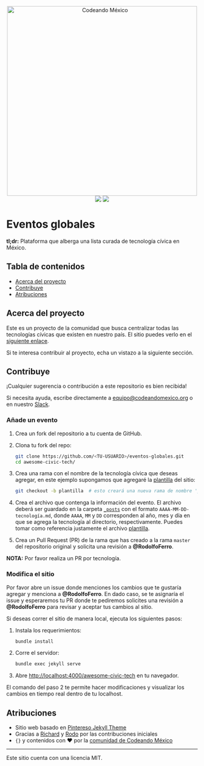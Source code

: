 <p align="center">
<img src="http://codeandomexico.org/resources/img/codeandomexico.png" width="500" alt="Codeando México"><br>
<a href="http://www.codeandomexico.org/" target="_blank"><img src="https://img.shields.io/badge/website-CodeandoMexico-00D88E.svg"></a>
<a href="http://slack.codeandomexico.org/" target="_blank"><img src="https://img.shields.io/badge/slack-CodeandoMexico-EC0E4F.svg"></a>
</p>


# Eventos globales

**tl;dr:** Plataforma que alberga una lista curada de tecnología cívica en México.


## Tabla de contenidos

- [Acerca del proyecto](#acerca-del-proyecto)
- [Contribuye](#contribuye)
- [Atribuciones](#atribuciones)


## Acerca del proyecto

Este es un proyecto de la comunidad que busca centralizar todas las tecnologías cívicas que existen en nuestro país. El sitio puedes verlo en el [siguiente enlace](https://codeandomexico.github.io//awesome-civic-tech/).

Si te interesa contribuir al proyecto, echa un vistazo a la siguiente sección.


## Contribuye

¡Cualquier sugerencia o contribución a este repositorio es bien recibida!

Si necesita ayuda, escribe directamente a <equipo@codeandomexico.org> o en nuestro [Slack](http://slack.codeandomexico.org/).

### Añade un evento

1. Crea un fork del repositorio a tu cuenta de GitHub.

2. Clona tu fork del repo:
   ```bash
   git clone https://github.com/<TU-USUARIO>/eventos-globales.git
   cd awesome-civic-tech/
   ```

3. Crea una rama con el nombre de la tecnología cívica que deseas agregar, en este ejemplo supongamos que agregaré la [plantilla](https://github.com/CodeandoMexico/awesome-civic-tech/blob/master/_posts/2020-01-22-plantilla.md) del sitio:
   ```bash
   git checkout -b plantilla  # esto creará una nueva rama de nombre 'plantilla' y se moverá a ella
   ```

4. Crea el archivo que contenga la información del evento. El archivo deberá ser guardado en la carpeta [`_posts`](https://github.com/CodeandoMexico/awesome-civic-tech/tree/master/_posts) con el formato `AAAA-MM-DD-tecnología.md`, donde `AAAA`, `MM` y `DD` corresponden al año, mes y día en que se agrega la tecnología al directorio, respectivamente. Puedes tomar como referencia justamente el archivo [plantilla](https://github.com/CodeandoMexico/awesome-civic-tech/blob/master/_posts/2020-01-22-plantilla.md).

5. Crea un Pull Request (PR) de la rama que has creado a la rama `master` del repositorio original y solicita una revisión a **@RodolfoFerro**.

**NOTA:** Por favor realiza un PR por tecnología.



### Modifica el sitio

Por favor abre un issue donde menciones los cambios que te gustaría agregar y menciona a **@RodolfoFerro**. En dado caso, se te asignaría el issue y esperaremos tu PR donde te pediremos solicites una revisión a **@RodolfoFerro** para revisar y aceptar tus cambios al sitio.

Si deseas correr el sitio de manera local, ejecuta los siguientes pasos:

1. Instala los requerimientos:
   ```bash
   bundle install
   ```

2. Corre el servidor:
   ```bash
   bundle exec jekyll serve
   ```

3. Abre <http://localhost:4000/awesome-civic-tech> en tu navegador.

El comando del paso 2 te permite hacer modificaciones y visualizar los cambios en tiempo real dentro de tu localhost.


## Atribuciones

- Sitio web basado en [Pintereso Jekyll Theme](https://www.wowthemes.net/pintereso-free-bootstrap-jekyll-theme/)
- Gracias a [Richard](https://github.com/ricardomiron) y [Rodo](https://github.com/RodolfoFerro) por las contribuciones iniciales
- `{}` y contenidos con ❤️ por la [comunidad de Codeando México](http://slack.codeandomexico.org/)

---

Este sitio cuenta con una licencia MIT.
